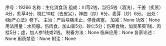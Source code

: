 序号：19266
名称：生化消食汤
组成：川芎2钱，当归5钱（酒洗），干姜（炙黑）4分，炙草4分，桃仁10粒（去皮尖），神曲（炒）6分，麦芽（炒）6分。
出处：《胎产心法》卷下。
主治：产后块痛未止，停食痞塞。
加减：None
功效：None
用法用量：水煎服。伤肉食，加山查5分、砂仁5分；伤寒食物，加吴茱萸1钱、肉桂5分；虚，加人参1钱或2钱。
制备方法：None
临床应用：None
各家论述：None
用药禁忌：None
附注：None
